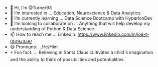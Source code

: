- 👋 Hi, I’m @Turner93
- 👀 I’m interested in ... Education, Neuroscience & Data Analytics
- 🌱 I’m currently learning ... Data Science Bootcamp with HyperionDev
- 💞️ I’m looking to collaborate on ... Anything that will help develop my understanding of Python & Data Science
- 📫 How to reach me ... Linkedin: https://www.linkedin.com/in/joe-t-0b19a3a9/ 
- 😄 Pronouns: ...He/Him
- ⚡ Fun fact: ... Believing in Santa Claus cultivates a child's imagination and the ability to think of possibilities and potentialities.

<!---
Turner93/Turner93 is a ✨ special ✨ repository because its `README.md` (this file) appears on your GitHub profile.
You can click the Preview link to take a look at your changes.
--->
